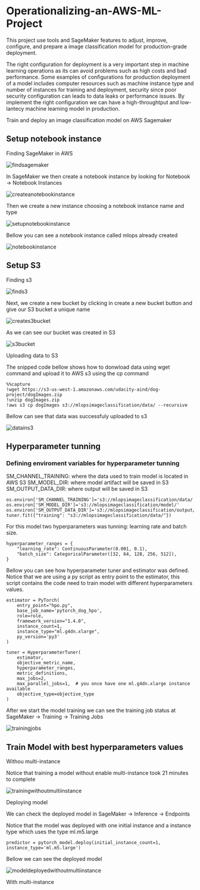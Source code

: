 # Operationalizing-an-AWS-ML-Project

This project use tools and SageMaker features to adjust, improve, configure, and prepare a image classification model for production-grade deployment.

The right configuration for deployment is a very important step in machine learning operations as its can avoid problems such as high costs and bad performance. Some examples of configurations for production deployment of a model includes computer resources such as machine instance type and number of instances for training and deployment, security since poor security configuration can leads to data leaks or performance issues. By implement the right configuration we can have a high-throughtput and low-lantecy machine learning model in production.

 Train and deploy an image classification model on AWS Sagemaker


## Setup notebook instance

Finding SageMaker in AWS

![findsagemaker](https://user-images.githubusercontent.com/94936606/222783294-3d42a7cb-32bf-498a-916c-95feefe29724.PNG)


In SageMaker we then create a notebook instance by looking for Notebook -> Notebook Instances

![createanotebookinstance](https://user-images.githubusercontent.com/94936606/222784137-37d422bd-db21-4bb1-89ff-70dca3523689.PNG)


Then we create a new instance choosing a notebook instance name and type

![setupnotebookinstance](https://user-images.githubusercontent.com/94936606/222784354-13b28a70-3078-40a0-93e0-e1e0622d34d1.PNG)


Bellow you can see a notebook instance called mlops already created

![notebookinstance](https://user-images.githubusercontent.com/94936606/222784785-bca7aae8-4c4c-4c6b-b26b-76b9278b511e.PNG)


## Setup S3 

Finding s3 

![finds3](https://user-images.githubusercontent.com/94936606/222781323-66d0ac89-a9d2-4db1-a1fc-b5c0385dccbf.PNG)


Next, we create a new bucket by clicking in create a new bucket button and give our S3 bucket a unique name

![creates3bucket](https://user-images.githubusercontent.com/94936606/222782172-43b17e3c-fa2a-4df6-907a-dfad5605576b.PNG)


As we can see our bucket was created in S3 

![s3bucket](https://user-images.githubusercontent.com/94936606/222781516-406d5a78-8453-4af3-8cc0-fec6b80149df.PNG)


Uploading data to S3

The snipped code bellow shows how to donwload data using wget command and upload it to AWS s3 using the cp command
 
 ```
 %%capture
!wget https://s3-us-west-1.amazonaws.com/udacity-aind/dog-project/dogImages.zip
!unzip dogImages.zip
!aws s3 cp dogImages s3://mlopsimageclassification/data/ --recursive
```

Bellow can see that data was successfuly uploaded to s3

![datains3](https://user-images.githubusercontent.com/94936606/222781235-125d4a7f-a07b-4402-b98e-820dbdef8ea7.PNG)


## Hyperparameter tunning

### Defining enviroment variables for hyperparameter tunning

SM_CHANNEL_TRAINING: where the data used to train model is located in AWS S3
SM_MODEL_DIR: where model artifact will be saved in S3
SM_OUTPUT_DATA_DIR: where output will be saved in S3

```
os.environ['SM_CHANNEL_TRAINING']='s3://mlopsimageclassification/data/'
os.environ['SM_MODEL_DIR']='s3://mlopsimageclassification/model/'
os.environ['SM_OUTPUT_DATA_DIR']='s3://mlopsimageclassification/output/'
tuner.fit({"training": "s3://mlopsimageclassification/data/"})
```

For this model two hyperparameters was tunning: learning rate and batch size.
```
hyperparameter_ranges = {
    "learning_rate": ContinuousParameter(0.001, 0.1),
    "batch_size": CategoricalParameter([32, 64, 128, 256, 512]),
}
```

Bellow you can see how hyperparameter tuner and estimator was defined. Notice that we are using a py script as entry point to the estimator, this script contains the code need to train model with different hyperparameters values.

```
estimator = PyTorch(
    entry_point="hpo.py",
    base_job_name='pytorch_dog_hpo',
    role=role,
    framework_version="1.4.0",
    instance_count=1,
    instance_type="ml.g4dn.xlarge",
    py_version='py3'
)

tuner = HyperparameterTuner(
    estimator,
    objective_metric_name,
    hyperparameter_ranges,
    metric_definitions,
    max_jobs=2,
    max_parallel_jobs=1,  # you once have one ml.g4dn.xlarge instance available
    objective_type=objective_type
)
```


After we start the model training we can see the training job status at SageMaker -> Training -> Training Jobs

![trainingjobs](https://user-images.githubusercontent.com/94936606/222787406-59f41c0f-57ea-4227-ab7d-3caecdbbda8b.PNG)


## Train Model with best hyperparameters values

Withou multi-instance

Notice that training a model without enable multi-instance took 21 minutes to complete


![trainingwithoutmultiinstance](https://user-images.githubusercontent.com/94936606/222796302-0d04321f-567e-4847-a8a9-d994ee4be04c.PNG)

Deploying model

We can check the deployed model in SageMaker -> Inference -> Endpoints

Notice that the model was deployed with one initial instance and a instance type which uses the type ml.m5.large 

```
predictor = pytorch_model.deploy(initial_instance_count=1, instance_type='ml.m5.large')
```

Bellow we can see the deployed model


![modeldeployedwithoutmultiinstance](https://user-images.githubusercontent.com/94936606/222797949-231ec90b-5dcd-46e4-80a8-8ac8047c85a9.PNG)


With multi-instance






